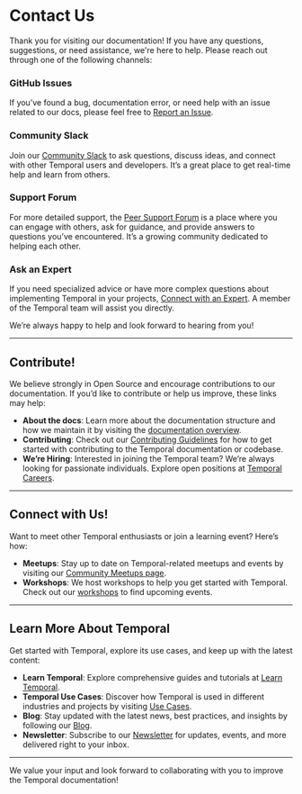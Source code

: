 # Contact Us

Thank you for visiting our documentation! If you have any questions, suggestions, or need assistance, we're here to help. Please reach out through one of the following channels:

### GitHub Issues
If you’ve found a bug, documentation error, or need help with an issue related to our docs, please feel free to [Report an Issue](https://github.com/temporalio/documentation/issues).

### Community Slack
Join our [Community Slack](https://temporal.io/slack) to ask questions, discuss ideas, and connect with other Temporal users and developers. It’s a great place to get real-time help and learn from others.

### Support Forum
For more detailed support, the [Peer Support Forum](https://community.temporal.io) is a place where you can engage with others, ask for guidance, and provide answers to questions you’ve encountered. It’s a growing community dedicated to helping each other.

### Ask an Expert
If you need specialized advice or have more complex questions about implementing Temporal in your projects, [Connect with an Expert](https://pages.temporal.io/ask-an-expert). A member of the Temporal team will assist you directly.

We’re always happy to help and look forward to hearing from you!

---

## Contribute!

We believe strongly in Open Source and encourage contributions to our documentation. If you’d like to contribute or help us improve, these links may help:

- **About the docs**: Learn more about the documentation structure and how we maintain it by visiting the [documentation overview](https://github.com/temporalio/documentation/blob/master/README.md).
- **Contributing**: Check out our [Contributing Guidelines](https://github.com/temporalio/documentation/blob/main/CONTRIBUTING.md) for how to get started with contributing to the Temporal documentation or codebase.
- **We’re Hiring**: Interested in joining the Temporal team? We’re always looking for passionate individuals. Explore open positions at [Temporal Careers](https://temporal.io/careers).

---

## Connect with Us!

Want to meet other Temporal enthusiasts or join a learning event? Here’s how:

- **Meetups**: Stay up to date on Temporal-related meetups and events by visiting our [Community Meetups page](https://temporal.io/community).
- **Workshops**: We host workshops to help you get started with Temporal. Check out our [workshops](https://temporal.io/community#workshops) to find upcoming events.

---

## Learn More About Temporal

Get started with Temporal, explore its use cases, and keep up with the latest content:

- **Learn Temporal**: Explore comprehensive guides and tutorials at [Learn Temporal](https://learn.temporal.io/).
- **Temporal Use Cases**: Discover how Temporal is used in different industries and projects by visiting [Use Cases](https://temporal.io/use-cases).
- **Blog**: Stay updated with the latest news, best practices, and insights by following our [Blog](https://temporal.io/blog).
- **Newsletter**: Subscribe to our [Newsletter](https://pages.temporal.io/newsletter-subscribe) for updates, events, and more delivered right to your inbox.

---

We value your input and look forward to collaborating with you to improve the Temporal documentation!
